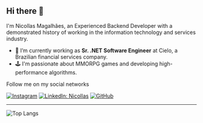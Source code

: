 ## Hi there 👋

I'm Nicollas Magalhães, an Experienced Backend Developer with a demonstrated history of working in the information technology and services industry. 

- 🔭 I’m currently working as **Sr. .NET Software Engineer** at Cielo, a Brazilian financial services company.
- 🕹 I'm passionate about MMORPG games and developing high-performance algorithms.

Follow me on my social networks

[![Instagram](https://img.shields.io/badge/Instagram-E4405F?style=for-the-badge&logo=instagram&logoColor=white)](https://instagram.com/nr.magalhaes)
[![LinkedIn: Nicollas](https://img.shields.io/badge/LinkedIn-0077B5?style=for-the-badge&logo=linkedin&logoColor=white)](https://www.linkedin.com/in/nicollasmagalhaes/) [![GitHub](https://img.shields.io/github/followers/nckex?label=follow&style=social)](https://github.com/nckex)

---

![Top Langs](https://github-readme-stats.vercel.app/api/top-langs/?username=nckex&layout=compact&theme=dark&hide_border=true)
